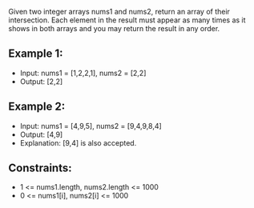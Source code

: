 Given two integer arrays nums1 and nums2, return an array of their intersection. Each element in the result must appear as many times as it shows in both arrays and you may return the result in any order.

## Example 1:

- Input: nums1 = [1,2,2,1], nums2 = [2,2]
- Output: [2,2]

## Example 2:

- Input: nums1 = [4,9,5], nums2 = [9,4,9,8,4]
- Output: [4,9]
- Explanation: [9,4] is also accepted.

## Constraints:

- 1 <= nums1.length, nums2.length <= 1000
- 0 <= nums1[i], nums2[i] <= 1000
